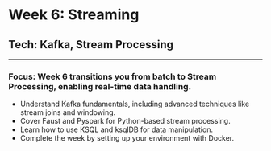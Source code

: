 # Week 6: Streaming
## Tech: Kafka, Stream Processing

---

### Focus: Week 6 transitions you from batch to Stream Processing, enabling real-time data handling.

- Understand Kafka fundamentals, including advanced techniques like stream joins and windowing.
- Cover Faust and Pyspark for Python-based stream processing.
- Learn how to use KSQL and ksqlDB for data manipulation.
- Complete the week by setting up your environment with Docker.